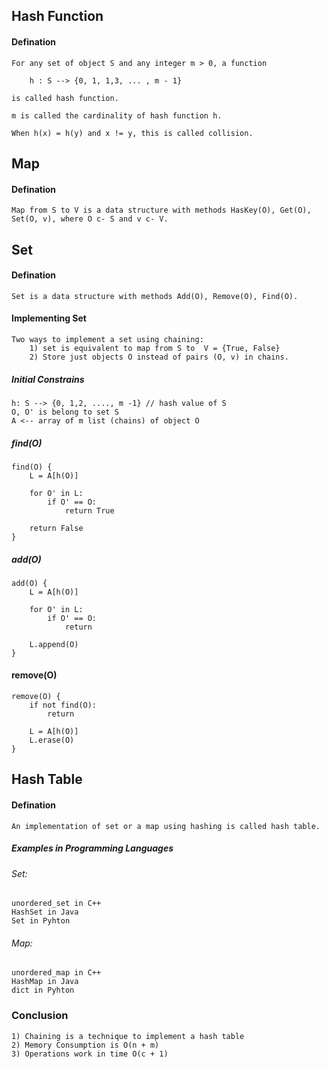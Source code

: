 ## Hash Function

#### Defination
	For any set of object S and any integer m > 0, a function 
	
		h : S --> {0, 1, 1,3, ... , m - 1}
	
	is called hash function.

	m is called the cardinality of hash function h.

	When h(x) = h(y) and x != y, this is called collision.


## Map

#### Defination
	Map from S to V is a data structure with methods HasKey(O), Get(O), Set(O, v), where O c- S and v c- V.


## Set

#### Defination
	Set is a data structure with methods Add(O), Remove(O), Find(O).

#### Implementing Set

	Two ways to implement a set using chaining:
		1) set is equivalent to map from S to  V = {True, False}
		2) Store just objects O instead of pairs (O, v) in chains.

##### Initial Constrains

	h: S --> {0, 1,2, ...., m -1} // hash value of S
	O, O' is belong to set S
	A <-- array of m list (chains) of object O

##### find(O)

	find(O) {
		L = A[h(O)]

		for O' in L:
			if O' == O:
				return True

		return False
	}

##### add(O)

	add(O) {
		L = A[h(O)]

		for O' in L:
			if O' == O:
				return

		L.append(O)
	}

#### remove(O)

	remove(O) {
		if not find(O):
			return

		L = A[h(O)]
		L.erase(O)
	}


## Hash Table

#### Defination

	An implementation of set or a map using hashing is called hash table.

##### Examples in Programming Languages

###### Set:

	unordered_set in C++
	HashSet in Java
	Set in Pyhton

###### Map:

	unordered_map in C++
	HashMap in Java
	dict in Pyhton

### Conclusion

	1) Chaining is a technique to implement a hash table
	2) Memory Consumption is O(n + m)
	3) Operations work in time O(c + 1)
